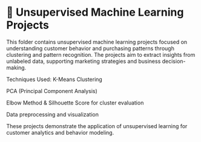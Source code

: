# 🤖 Unsupervised Machine Learning Projects
This folder contains unsupervised machine learning projects focused on understanding customer behavior and purchasing patterns through clustering and pattern recognition. The projects aim to extract insights from unlabeled data, supporting marketing strategies and business decision-making.

Techniques Used:
K-Means Clustering

PCA (Principal Component Analysis)

Elbow Method & Silhouette Score for cluster evaluation

Data preprocessing and visualization

These projects demonstrate the application of unsupervised learning for customer analytics and behavior modeling.
